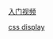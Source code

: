 [入门视频](https://www.bilibili.com/video/BV1Kg411T7t9?p=83&vd_source=d0e4be6fd02fea51faad92fec15cda81)

[css display](https://blog.csdn.net/HaoNanEr1989/article/details/125330251?ops_request_misc=%257B%2522request%255Fid%2522%253A%2522167257763816800213027593%2522%252C%2522scm%2522%253A%252220140713.130102334..%2522%257D&request_id=167257763816800213027593&biz_id=0&utm_medium=distribute.pc_search_result.none-task-blog-2~all~top_click~default-1-125330251-null-null.142^v68^wechat_v2,201^v4^add_ask,213^v2^t3_esquery_v2&utm_term=css%20display%E5%B1%9E%E6%80%A7&spm=1018.2226.3001.4187)
